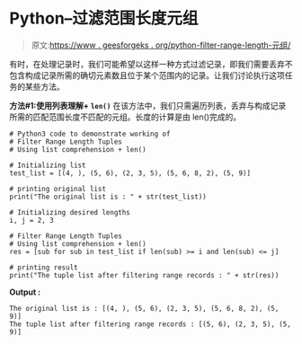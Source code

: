 # Python–过滤范围长度元组

> 原文:[https://www . geesforgeks . org/python-filter-range-length-元组/](https://www.geeksforgeeks.org/python-filter-range-length-tuples/)

有时，在处理记录时，我们可能希望以这样一种方式过滤记录，即我们需要丢弃不包含构成记录所需的确切元素数且位于某个范围内的记录。让我们讨论执行这项任务的某些方法。

**方法#1:使用列表理解+ `len()`**
在该方法中，我们只需遍历列表，丢弃与构成记录所需的匹配范围长度不匹配的元组。长度的计算是由 len()完成的。

```
# Python3 code to demonstrate working of
# Filter Range Length Tuples
# Using list comprehension + len()

# Initializing list
test_list = [(4, ), (5, 6), (2, 3, 5), (5, 6, 8, 2), (5, 9)]

# printing original list
print("The original list is : " + str(test_list))

# Initializing desired lengths 
i, j = 2, 3

# Filter Range Length Tuples
# Using list comprehension + len()
res = [sub for sub in test_list if len(sub) >= i and len(sub) <= j]

# printing result
print("The tuple list after filtering range records : " + str(res))
```

**Output :**

```
The original list is : [(4, ), (5, 6), (2, 3, 5), (5, 6, 8, 2), (5, 9)]
The tuple list after filtering range records : [(5, 6), (2, 3, 5), (5, 9)]

```